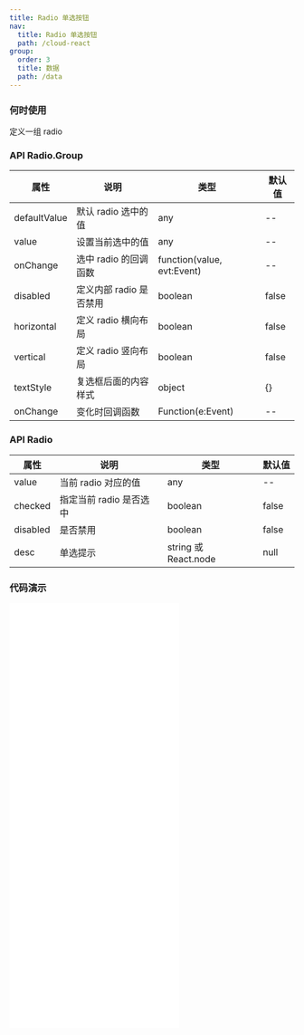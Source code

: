 ```yaml
---
title: Radio 单选按钮
nav:
  title: Radio 单选按钮
  path: /cloud-react
group:
  order: 3
  title: 数据
  path: /data
---
```


### 何时使用

定义一组 radio

### API Radio.Group

| 属性         | 说明                    | 类型                       | 默认值 |
| ------------ | ----------------------- | -------------------------- | ------ |
| defaultValue | 默认 radio 选中的值     | any                        | --     |
| value        | 设置当前选中的值        | any                        | --     |
| onChange     | 选中 radio 的回调函数   | function(value, evt:Event) | --     |
| disabled     | 定义内部 radio 是否禁用 | boolean                    | false  |
| horizontal   | 定义 radio 横向布局     | boolean                    | false  |
| vertical     | 定义 radio 竖向布局     | boolean                    | false  |
| textStyle      | 复选框后面的内容样式      | object            | {}     |
| onChange       | 变化时回调函数          | Function(e:Event) | --     |

### API Radio

| 属性     | 说明                    | 类型    | 默认值 |
| -------- | ----------------------- | ------- | ------ |
| value    | 当前 radio 对应的值     | any     | --     |
| checked  | 指定当前 radio 是否选中 | boolean | false  |
| disabled | 是否禁用                | boolean | false  |
| desc       | 单选提示         | string 或 React.node  | null    |

 ### 代码演示

<embed src="@components/radio/demos/basic-radio.md" />

<embed src="@components/radio/demos/complex.md" />

<embed src="@components/radio/demos/disabled.md" />

<embed src="@components/radio/demos/group.md" />

<embed src="@components/radio/demos/layout.md" />
